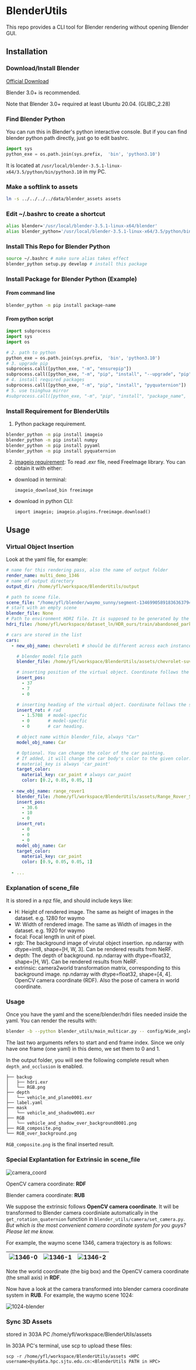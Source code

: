 # BlenderUtils
This repo provides a CLI tool for Blender rendering without opening Blender GUI.

## Installation

### Download/Install Blender
[Official Download](https://www.blender.org/download/)

Blender 3.0+ is recommended. 

Note that Blender 3.0+ required at least Ubuntu 20.04. (GLIBC_2.28)


### Find Blender Python 
You can run this in Blender's python interactive console. But if you can find blender python path directly, just go to edit bashrc.
```python
import sys
python_exe = os.path.join(sys.prefix,  'bin', 'python3.10')
```
It is located at `/usr/local/blender-3.5.1-linux-x64/3.5/python/bin/python3.10` in my PC. 

### Make a softlink to assets
```bash
ln -s ../../../../data/blender_assets assets
```

### Edit ~/.bashrc to create a shortcut
```bash
alias blender='/usr/local/blender-3.5.1-linux-x64/blender'
alias blender_python='/usr/local/blender-3.5.1-linux-x64/3.5/python/bin/python3.10'
```

### Install This Repo for Blender Python
```bash
source ~/.bashrc # make sure alias takes effect
blender_python setup.py develop # install this package
```


### Install Package for Blender Python (Example)
#### From command line

```bash
blender_python -m pip install package-name
```
#### From python script 

```python
import subprocess
import sys
import os

# 2. path to python
python_exe = os.path.join(sys.prefix,  'bin', 'python3.10')
# 3. upgrade pip
subprocess.call([python_exe, "-m", "ensurepip"])
subprocess.call([python_exe, "-m", "pip", "install", "--upgrade", "pip"])
# 4. install required packages
subprocess.call([python_exe, "-m", "pip", "install", "pyquaternion"])
# 5. use tsinghua mirror
#subprocess.call([python_exe, "-m", "pip", "install", "package_name",  "-i", "https://pypi.tuna.tsinghua.edu.cn/simple"])
```

### Install Requirement for BlenderUtils
1. Python package requirement.
```bash
blender_python -m pip install imageio
blender_python -m pip install numpy
blender_python -m pip install pyyaml
blender_python -m pip install pyquaternion
```
2. [imageio requirement](https://blog.csdn.net/bby1987/article/details/105826595): To read .exr file, need FreeImage library. You can obtain it with either:
- download in terminal:
 
    ```imageio_download_bin freeimage```
- download in python CLI: 

    ```import imageio; imageio.plugins.freeimage.download()```


## Usage 
### Virtual Object Insertion
Look at the yaml file, for example:
``` yaml
# name for this rendering pass, also the name of output folder
render_name: multi_demo_1346
# name of output directory
output_dir: /home/yfl/workspace/BlenderUtils/output

# path to scene file.
scene_file: "/home/yfl/blender/waymo_sunny/segment-13469905891836363794_4429_660_4449_660_with_camera_labels/data.npz"
# start with an empty scene
blender_file: None
# Path to environment HDRI file. It is supposed to be generated by the lighting estimation algorithm. 
hdri_file: /home/yfl/workspace/dataset_ln/HDR_ours/train/abandoned_parking_1k.exr

# cars are stored in the list
cars: 
  - new_obj_name: chevrolet1 # should be different across each instance

    # blender model file path
    blender_file: /home/yfl/workspace/BlenderUtils/assets/chevrolet-suv-rigged.blend

    # inserting position of the virtual object. Coordinate follows the scene_file.
    insert_pos:
      - 37
      - 7
      - 0

    # inserting heading of the virtual object. Coordinate follows the scene_file. Radians.
    insert_rot: # rad
      - 1.5708  # model-specfic
      - 0       # model-specfic
      - 0       # car heading.

    # object name within blender_file, always "Car"
    model_obj_name: Car 

    # Optional. You can change the color of the car painting.
    # If added, it will change the car body's color to the given color.
    # material_key is always 'car_paint'
    target_color: 
      material_key: car_paint # always car_paint
      color: [0.2, 0.85, 0.05, 1]
    
  - new_obj_name: range_rover1
    blender_file: /home/yfl/workspace/BlenderUtils/assets/Range_Rover_Sports_2018.blend
    insert_pos:
      - 30.6
      - 10
      - 0
    insert_rot: 
      - 0
      - 0
      - 0
    model_obj_name: Car 
    target_color: 
      material_key: car_paint
      color: [0.9, 0.05, 0.05, 1]
  
  - ...
```

### Explanation of scene_file
It is stored in a npz file, and should include keys like:

- H: Height of rendered image. The same as height of images in the dataset. e.g. 1280 for waymo
- W: Width of rendered image. The same as Width of images in the dataset. e.g. 1920 for waymo
- focal: Focal length in unit of pixel.
- rgb: The background image of virutal object insertion. np.ndarray with dtype=int8, shape=[H, W, 3]. Can be rendered results from NeRF.
- depth: The depth of background. np.ndarray with dtype=float32, shape=[H, W]. Can be rendered results from NeRF.
- extrinsic: camera2world transformation matrix, corresponding to this background image. np.ndarray with dtype=float32, shape=[4, 4]. OpenCV camera coordinate (RDF). Also the pose of camera in world coordinate.

### Usage
Once you have the yaml and the scene/blender/hdri files needed inside the yaml. You can render the results with:
```bash
blender -b --python blender_utils/main_multicar.py -- config/Wide_angle_test -- 0 -- 1 
```
The last two arguments refers to start and end frame index. Since we only have one frame (one yaml) in this demo, we set them to 0 and 1.

In the output folder, you will see the following complete result when `depth_and_occlusion` is enabled.
```
├── backup
│   ├── hdri.exr
│   └── RGB.png
├── depth
│   └── vehicle_and_plane0001.exr
├── label.yaml
├── mask
│   └── vehicle_and_shadow0001.exr
├── RGB
│   └── vehicle_and_shadow_over_background0001.png
├── RGB_composite.png
└── RGB_over_background.png
```

`RGB_composite.png` is the final inserted result.

### Special Explantation for Extrinsic in scene_file
![camera_coord](imgs/camera_coord.webp "camera_coord")

OpenCV camera coordinate: **RDF**

Blender camera coordinate: **RUB**

We suppose the extrinsic follows **OpenCV camera coordinate**. It will be transformed to Blender camera coordiniate automatically in the `get_rotation_quaternion` function in `blender_utils/camera/set_camera.py`. *But which is the most convenient camera coordinate system for you guys? Please let me know.*

For example, the waymo scene 1346, camera trajectory is as follows: 

| ![1346-0](imgs/1346-0.png)| ![1346-1](imgs/1346-1.jpg) | ![1346-2](imgs/1346-2.jpg) |
| -------------------------------------------- | -------------------------------------------- | -------------------------------------------- |

Note the world coordinate (the big box) and the OpenCV camera coordinate (the small axis) in **RDF**.

Now have a look at the camera transformed into blender camera coordinate system in **RUB**. For example, the waymo scene 1024:

![1024-blender](imgs/1024-blender.png)


### Sync 3D Assets
stored in 303A PC /home/yfl/workspace/BlenderUtils/assets

In 303A PC's terminal, use scp to upload these files:
```
scp -r /home/yfl/workspace/BlenderUtils/assets <HPC username>@sydata.hpc.sjtu.edu.cn:<BlenderUtils PATH in HPC>
```
